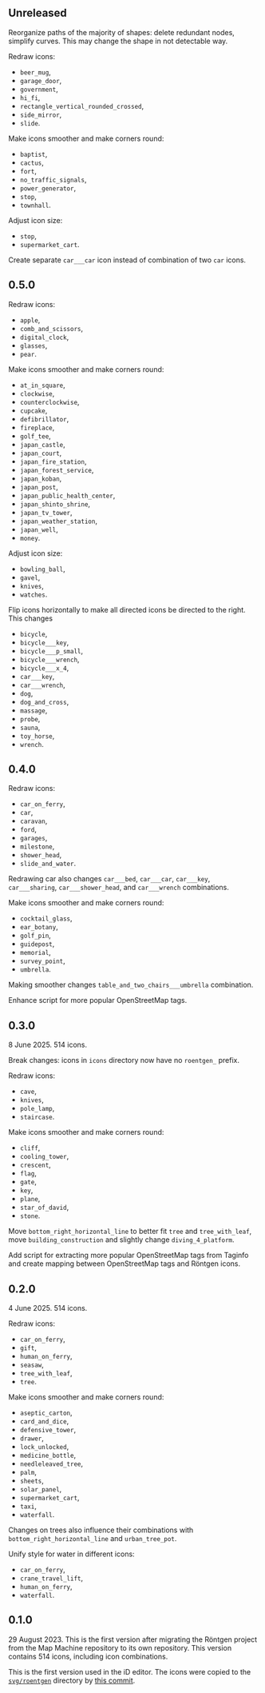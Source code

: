 ## Unreleased

Reorganize paths of the majority of shapes: delete redundant nodes, simplify
curves. This may change the shape in not detectable way.

Redraw icons:
  - `beer_mug`,
  - `garage_door`,
  - `government`,
  - `hi_fi`,
  - `rectangle_vertical_rounded_crossed`,
  - `side_mirror`,
  - `slide`.

Make icons smoother and make corners round:
  - `baptist`,
  - `cactus`,
  - `fort`,
  - `no_traffic_signals`,
  - `power_generator`,
  - `stop`,
  - `townhall`.

Adjust icon size:
  - `stop`,
  - `supermarket_cart`.

Create separate `car___car` icon instead of combination of two `car` icons.

## 0.5.0

Redraw icons:
  - `apple`,
  - `comb_and_scissors`,
  - `digital_clock`,
  - `glasses`,
  - `pear`.

Make icons smoother and make corners round:
  - `at_in_square`,
  - `clockwise`,
  - `counterclockwise`,
  - `cupcake`,
  - `defibrillator`,
  - `fireplace`,
  - `golf_tee`,
  - `japan_castle`,
  - `japan_court`,
  - `japan_fire_station`,
  - `japan_forest_service`,
  - `japan_koban`,
  - `japan_post`,
  - `japan_public_health_center`,
  - `japan_shinto_shrine`,
  - `japan_tv_tower`,
  - `japan_weather_station`,
  - `japan_well`,
  - `money`.

Adjust icon size:
  - `bowling_ball`,
  - `gavel`,
  - `knives`,
  - `watches`.

Flip icons horizontally to make all directed icons be directed to the right.
This changes
  - `bicycle`,
  - `bicycle___key`,
  - `bicycle___p_small`,
  - `bicycle___wrench`,
  - `bicycle___x_4`,
  - `car___key`,
  - `car___wrench`,
  - `dog`,
  - `dog_and_cross`,
  - `massage`,
  - `probe`,
  - `sauna`,
  - `toy_horse`,
  - `wrench`.


## 0.4.0

Redraw icons:
  - `car_on_ferry`,
  - `car`,
  - `caravan`,
  - `ford`,
  - `garages`,
  - `milestone`,
  - `shower_head`,
  - `slide_and_water`.

Redrawing car also changes `car___bed`, `car___car`, `car___key`,
`car___sharing`, `car___shower_head`, and `car___wrench` combinations.

Make icons smoother and make corners round:
  - `cocktail_glass`,
  - `ear_botany`,
  - `golf_pin`,
  - `guidepost`,
  - `memorial`,
  - `survey_point`,
  - `umbrella`.

Making smoother changes `table_and_two_chairs___umbrella` combination.

Enhance script for more popular OpenStreetMap tags.


## 0.3.0

8 June 2025. 514 icons.

Break changes: icons in `icons` directory now have no `roentgen_` prefix.

Redraw icons:
  - `cave`,
  - `knives`,
  - `pole_lamp`,
  - `staircase`.

Make icons smoother and make corners round:
  - `cliff`,
  - `cooling_tower`,
  - `crescent`,
  - `flag`,
  - `gate`,
  - `key`,
  - `plane`,
  - `star_of_david`,
  - `stone`.

Move `bottom_right_horizontal_line` to better fit `tree` and `tree_with_leaf`,
move `building_construction` and slightly change `diving_4_platform`.

Add script for extracting more popular OpenStreetMap tags from Taginfo and
create mapping between OpenStreetMap tags and Röntgen icons.


## 0.2.0

4 June 2025. 514 icons.

Redraw icons:
  - `car_on_ferry`,
  - `gift`,
  - `human_on_ferry`,
  - `seasaw`,
  - `tree_with_leaf`,
  - `tree`.

Make icons smoother and make corners round:
  - `aseptic_carton`,
  - `card_and_dice`,
  - `defensive_tower`,
  - `drawer`,
  - `lock_unlocked`,
  - `medicine_bottle`,
  - `needleleaved_tree`,
  - `palm`,
  - `sheets`,
  - `solar_panel`,
  - `supermarket_cart`,
  - `taxi`,
  - `waterfall`.

Changes on trees also influence their combinations with
`bottom_right_horizontal_line` and `urban_tree_pot`.

Unify style for water in different icons:
  - `car_on_ferry`,
  - `crane_travel_lift`,
  - `human_on_ferry`,
  - `waterfall`.


## 0.1.0

29 August 2023. This is the first version after migrating the Röntgen project
from the Map Machine repository to its own repository. This version contains 514
icons, including icon combinations.

This is the first version used in the iD editor. The icons were copied to the
[`svg/roentgen`](https://github.com/openstreetmap/iD/tree/develop/svg/roentgen)
directory by
[this commit](https://github.com/openstreetmap/iD/commit/98e9a11a511179b24c8c0aa6f520a9ed372b1c55).
